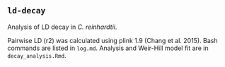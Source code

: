 
## `ld-decay`

Analysis of LD decay in _C. reinhardtii_. 

Pairwise LD (r2) was calculated using plink 1.9 (Chang et al. 2015).
Bash commands are listed in `log.md`. Analysis and Weir-Hill model fit
are in `decay_analysis.Rmd`. 
